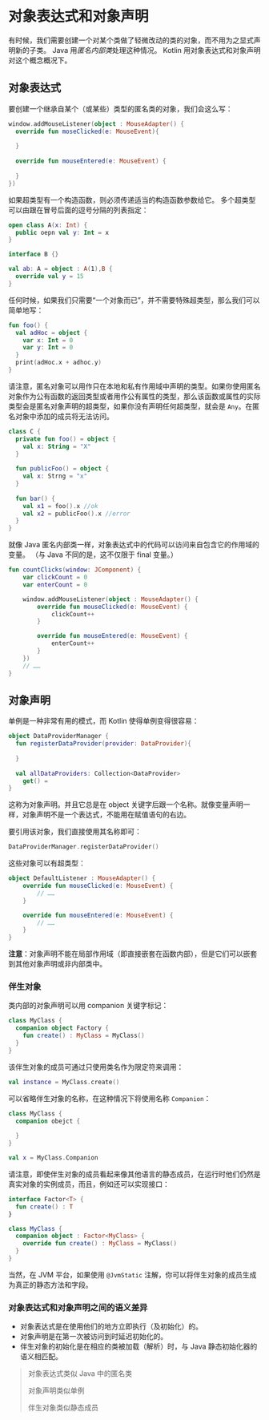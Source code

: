 # 对象表达式和对象声明

有时候，我们需要创建一个对某个类做了轻微改动的类的对象，而不用为之显式声明新的子类。 Java 用*匿名内部类*处理这种情况。 Kotlin 用对象表达式和对象声明对这个概念概况下。



## 对象表达式

要创建一个继承自某个（或某些）类型的匿名类的对象，我们会这么写：

``` kotlin
window.addMouseListener(object : MouseAdapter() {
  override fun moseClicked(e: MouseEvent){
    
  }
  
  override fun mouseEntered(e: MouseEvent) {
    
  }
})
```

如果超类型有一个构造函数，则必须传递适当的构造函数参数给它。 多个超类型可以由跟在冒号后面的逗号分隔的列表指定：

``` kotlin
open class A(x: Int) {
  public oepn val y: Int = x
}

interface B {}

val ab: A = object : A(1),B {
  override val y = 15
}
```

任何时候，如果我们只需要“一个对象而已”，并不需要特殊超类型，那么我们可以简单地写：

``` kotlin
fun foo() {
  val adHoc = object {
    var x: Int = 0
    var y: Int = 0
  }
  print(adHoc.x + adhoc.y)
}
```

请注意，匿名对象可以用作只在本地和私有作用域中声明的类型。如果你使用匿名对象作为公有函数的返回类型或者用作公有属性的类型，那么该函数或属性的实际类型会是匿名对象声明的超类型，如果你没有声明任何超类型，就会是 `Any`。在匿名对象中添加的成员将无法访问。

``` kotlin
class C {
  private fun foo() = object {
    val x: String = "X"
  }
  
  fun publicFoo() = object {
    val x: Strng = "x"
  }
  
  fun bar() {
    val x1 = foo().x //ok
    val x2 = publicFoo().x //error
  }
}
```

就像 Java 匿名内部类一样，对象表达式中的代码可以访问来自包含它的作用域的变量。 （与 Java 不同的是，这不仅限于 final 变量。）

``` kotlin
fun countClicks(window: JComponent) {
    var clickCount = 0
    var enterCount = 0

    window.addMouseListener(object : MouseAdapter() {
        override fun mouseClicked(e: MouseEvent) {
            clickCount++
        }

        override fun mouseEntered(e: MouseEvent) {
            enterCount++
        }
    })
    // ……
}
```



## 对象声明

单例是一种非常有用的模式，而 Kotlin 使得单例变得很容易：

``` kotlin
object DataProviderManager {
  fun registerDataProvider(provider: DataProvider){
    
  }
  
  val allDataProviders: Collection<DataProvider>
  	get() = 
}
```

这称为对象声明。并且它总是在 object 关键字后跟一个名称。就像变量声明一样，对象声明不是一个表达式，不能用在赋值语句的右边。

要引用该对象，我们直接使用其名称即可：

``` kotlin
DataProviderManager.registerDataProvider()
```

这些对象可以有超类型：

``` kotlin
object DefaultListener : MouseAdapter() {
    override fun mouseClicked(e: MouseEvent) {
        // ……
    }

    override fun mouseEntered(e: MouseEvent) {
        // ……
    }
}

```

**注意**：对象声明不能在局部作用域（即直接嵌套在函数内部），但是它们可以嵌套到其他对象声明或非内部类中。



### 伴生对象

类内部的对象声明可以用 companion 关键字标记：

``` kotlin
class MyClass {
  companion object Factory {
    fun create() : MyClass = MyClass()
  }
}
```

该伴生对象的成员可通过只使用类名作为限定符来调用：

``` kotlin
val instance = MyClass.create()
```

可以省略伴生对象的名称，在这种情况下将使用名称 `Companion`：

```kotlin
class MyClass {
  companion obejct {
    
  }
}

val x = MyClass.Companion
```

请注意，即使伴生对象的成员看起来像其他语言的静态成员，在运行时他们仍然是真实对象的实例成员，而且，例如还可以实现接口：

``` kotlin
interface Factor<T> {
  fun create() : T
}

class MyClass {
  companion object : Factor<MyClass> {
    override fun create() : MyClass = MyClass()
  }
}
```

当然，在 JVM 平台，如果使用 `@JvmStatic` 注解，你可以将伴生对象的成员生成为真正的静态方法和字段。



### 对象表达式和对象声明之间的语义差异

* 对象表达式是在使用他们的地方立即执行（及初始化）的。
* 对象声明是在第一次被访问到时延迟初始化的。
* 伴生对象的初始化是在相应的类被加载（解析）时，与 Java 静态初始化器的语义相匹配。

> 对象表达式类似 Java 中的匿名类
>
> 对象声明类似单例
>
> 伴生对象类似静态成员